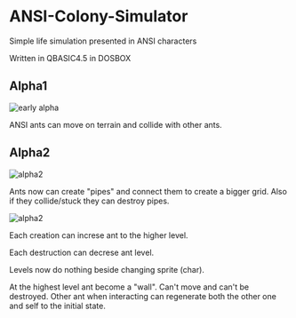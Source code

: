 # ANSI-Colony-Simulator
Simple life simulation presented in ANSI characters

Written in QBASIC4.5 in DOSBOX

## Alpha1

![early alpha](https://i.imgur.com/d3Q5AWM.png)

ANSI ants can move on terrain and collide with other ants.


## Alpha2

![alpha2](https://i.imgur.com/vvs7Ndc.png)

Ants now can create "pipes" and connect them to create a bigger grid. Also if they collide/stuck they can destroy pipes.

![alpha2](https://i.imgur.com/f4IX4Y4.png)

Each creation can increse ant to the higher level.

Each destruction can decrese ant level.

Levels now do nothing beside changing sprite (char).

At the highest level ant become a "wall". Can't move and can't be destroyed. Other ant when interacting can regenerate both the other one and self to the initial state.


